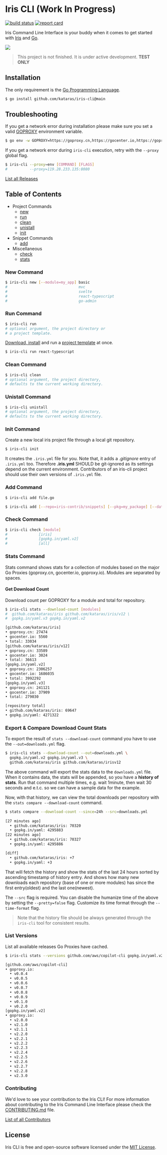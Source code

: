 # Iris CLI (Work In Progress)

[![build status](https://img.shields.io/github/actions/workflow/status/kataras/iris-cli/ci.yml?style=for-the-badge)](https://github.com/kataras/iris-cli/actions) [![report card](https://img.shields.io/badge/report%20card-a%2B-ff3333.svg?style=for-the-badge)](https://goreportcard.com/report/github.com/kataras/iris-cli)

Iris Command Line Interface is your buddy when it comes to get started with [Iris](https://github.com/kataras/iris) and [Go](https://golang.org/dl).

![](https://iris-go.com/images/iris-cli-screen.png)

> This project is not finished. It is under active development. **TEST ONLY**

## Installation

The only requirement is the [Go Programming Language](https://golang.org/dl).

```sh
$ go install github.com/kataras/iris-cli@main
```

## Troubleshooting

If you get a network error during installation please make sure you set a valid [GOPROXY](https://github.com/golang/go/wiki/Modules#are-there-always-on-module-repositories-and-enterprise-proxies) environment variable.

```sh
$ go env -w GOPROXY=https://goproxy.cn,https://gocenter.io,https://goproxy.io,direct
```

If you get a network error during `iris-cli` execution, retry with the `--proxy` global flag.

```sh
$ iris-cli --proxy=env [COMMAND] [FLAGS]
#          --proxy=119.28.233.135:8080
```

[List all Releases](https://github.com/kataras/iris-cli/releases)

## Table of Contents

* Project Commands
    * [new](#new-command)
    * [run](#run-command)
    * [clean](#clean-command)
    * [unistall](#unistall-command)
    * [init](#init-command)
* Snippet Commands
    * [add](#add-command)
* Miscellaneous
    * [check](#check-command)
    * [stats](#stats-command)

### New Command

```sh
$ iris-cli new [--module=my_app] basic
#                                mvc
#                                svelte
#                                react-typescript
#                                go-admin
```

### Run Command

```sh
$ iris-cli run
# optional argument, the project directory or
# a project template.
```

[Download, install](#new-command) and run a [project template](registry.yml) at once.

```sh
$ iris-cli run react-typescript
```

### Clean Command

```sh
$ iris-cli clean
# optional argument, the project directory,
# defaults to the current working directory.
```

### Unistall Command

```sh
$ iris-cli unistall
# optional argument, the project directory,
# defaults to the current working directory.
```

### Init Command

Create a new local iris project file through a local git repository.

```sh
$ iris-cli init
```

It creates the `.iris.yml` file for you. Note that, it adds a _.gitignore_ entry of `.iris.yml` too. Therefore **.iris.yml** SHOULD be git-ignored as its settings depend on the current environment. Contributors of an iris-cli project should use their own versions of `.iris.yml` file.

### Add Command

```sh
$ iris-cli add file.go
```

```sh
$ iris-cli add [--repo=iris-contrib/snippets] [--pkg=my_package] [--data=repo.json] [--replace=oldValue=newValue,oldValue2=newValue2] file.go[@version]
```

### Check Command

```sh
$ iris-cli check [module]  
#              [iris]
#              [gopkg.in/yaml.v2]
#              [all]
```

### Stats Command

Stats command shows stats for a collection of modules based on the
major Go Proxies (goproxy.cn, gocenter.io, goproxy.io). Modules are separated by spaces.

#### Get Download Count

Download count per GOPROXY for a module and total for repository.

```sh
$ iris-cli stats --download-count [modules]
#  github.com/kataras/iris github.com/kataras/iris/v12 \
#  gopkg.in/yaml.v3 gopkg.in/yaml.v2

[github.com/kataras/iris]
• goproxy.cn: 27474
• gocenter.io: 5560
• total: 33034
[github.com/kataras/iris/v12]
• goproxy.cn: 33589
• gocenter.io: 3024
• total: 36613
[gopkg.in/yaml.v2]
• goproxy.cn: 2306257
• gocenter.io: 1686035
• total: 3992292
[gopkg.in/yaml.v3]
• goproxy.cn: 241121
• gocenter.io: 37909
• total: 279030

[repository total]
• github.com/kataras/iris: 69647
• gopkg.in/yaml: 4271322
```

### Export & Compare Download Count Stats

To export the result of `stats --download-count` command you have to use the `--out=downloads.yml` flag.

```sh
$ iris-cli stats --download-count --out=downloads.yml \
  gopkg.in/yaml.v2 gopkg.in/yaml.v3 \
  github.com/kataras/iris github.com/kataras/irisv12
```

The above command will export the stats data to the `downloads.yml` file. When it contains data, the stats will be appended, so you have a **history of stats**. Run that command multiple times, e.g. wait 1minute, then wait 30 seconds and e.t.c. so we can have a sample data for the example.

Now, with that history, we can view the total downloads per repository with the `stats compare --download-count` command.

```sh
$ stats compare --download-count --since=24h --src=downloads.yml
          
[27 minutes ago]
  • github.com/kataras/iris: 70320
  • gopkg.in/yaml: 4295883
[22 minutes ago]
  • github.com/kataras/iris: 70327
  • gopkg.in/yaml: 4295886

[diff]
  • github.com/kataras/iris: +7
  • gopkg.in/yaml: +3
```

That will fetch the history and show the stats of the last 24 hours sorted by ascending timestamp of history entry. And shows how many new downloads each repository (base of one or more modules) has since the first entry(oldest) and the last one(newest).

The `--src` flag is required. You can disable the humanize time of the above by setting the `--pretty=false` flag. Customize its time format through the `--time-format` flag.

> Note that the history file should be always generated through the `iris-cli` tool for consistent results.

### List Versions

List all available releases Go Proxies have cached.

```sh
$ iris-cli stats --versions github.com/aws/copilot-cli gopkg.in/yaml.v2

[github.com/aws/copilot-cli]
• goproxy.io:
  • v0.0.4
  • v0.0.5
  • v0.0.6
  • v0.0.7
  • v0.0.8
  • v0.0.9
  • v0.1.0
  • v0.2.0
[gopkg.in/yaml.v2]
• goproxy.io:
  • v2.0.0
  • v2.1.0
  • v2.1.1
  • v2.2.0
  • v2.2.1
  • v2.2.2
  • v2.2.3
  • v2.2.4
  • v2.2.5
  • v2.2.6
  • v2.2.7
  • v2.2.8
  • v2.3.0
```

### Contributing

We'd love to see your contribution to the Iris CLI! For more information about contributing to the Iris Command Line Interface please check the [CONTRIBUTING.md](CONTRIBUTING.md) file.

[List of all Contributors](https://github.com/kataras/iris-cli/graphs/contributors)

## License

Iris CLI is free and open-source software licensed under the [MIT License](LICENSE).
